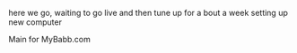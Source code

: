 here we go, waiting to go live and then tune up for a bout a week
setting up new computer

Main for MyBabb.com
